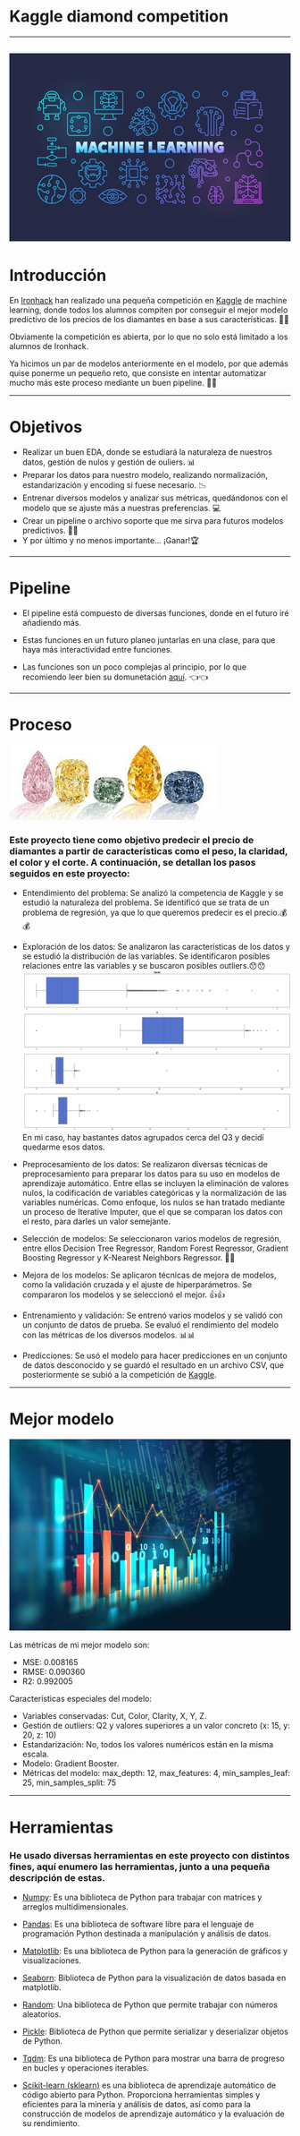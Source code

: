 # Kaggle diamond competition
---
![portada](images/Machine-learning-860x573.jpg)
---
# Introducción
En [Ironhack](https://www.ironhack.com/) han realizado una pequeña competición en [Kaggle](https://www.kaggle.com/competitions/diamonds-datamad1022/overview) de machine learning, donde todos los alumnos compiten por conseguir el mejor modelo predictivo de los precios de los diamantes en base a sus características. 💎💎

Obviamente la competición es abierta, por lo que no solo está limitado a los alumnos de Ironhack.

Ya hicimos un par de modelos anteriormente en el modelo, por que además quise ponerme un pequeño reto, que consiste en intentar automatizar mucho más este proceso mediante un buen pipeline. 💪💪

---
# Objetivos

- Realizar un buen EDA, donde se estudiará la naturaleza de nuestros datos, gestión de nulos y gestión de ouliers. 📊
- Preparar los datos para nuestro modelo, realizando normalización, estandarización y encoding si fuese necesario. 📉
- Entrenar diversos modelos y analizar sus métricas, quedándonos con el modelo que se ajuste más a nuestras preferencias. 💻
- Crear un pipeline o archivo soporte que me sirva para futuros modelos predictivos. 🧑‍🔧
- Y por último y no menos importante... ¡Ganar!🏆
---
# Pipeline

- El pipeline está compuesto de diversas funciones, donde en el futuro iré añadiendo más.

- Estas funciones en un futuro planeo juntarlas en una clase, para que haya más interactividad entre funciones.

- Las funciones son un poco complejas al principio, por lo que recomiendo leer bien su domunetación [aquí](https://github.com/XiangLinZ/Kaggle_diamond_competition/blob/main/src/soporte.py). 👈👈


---
# Proceso
![portada2](images/diamantes_colores.jfif)

### Este proyecto tiene como objetivo predecir el precio de diamantes a partir de características como el peso, la claridad, el color y el corte. A continuación, se detallan los pasos seguidos en este proyecto:

- Entendimiento del problema: Se analizó la competencia de Kaggle y se estudió la naturaleza del problema. Se identificó que se trata de un problema de regresión, ya que lo que queremos predecir es el precio.💰💰

- Exploración de los datos: Se analizaron las características de los datos y se estudió la distribución de las variables. Se identificaron posibles relaciones entre las variables y se buscaron posibles outliers.😯😯
![outliers](images/outliers.png)
En mi caso, hay bastantes datos agrupados cerca del Q3 y decidí quedarme esos datos.

- Preprocesamiento de los datos: Se realizaron diversas técnicas de preprocesamiento para preparar los datos para su uso en modelos de aprendizaje automático. Entre ellas se incluyen la eliminación de valores nulos, la codificación de variables categóricas y la normalización de las variables numéricas. Como enfoque, los nulos se han tratado mediante un proceso de Iterative Imputer, que el que se comparan los datos con el resto, para darles un valor semejante.

- Selección de modelos: Se seleccionaron varios modelos de regresión, entre ellos Decision Tree Regressor, Random Forest Regressor, Gradient Boosting Regressor y K-Nearest Neighbors Regressor. 🤔🤔

- Mejora de los modelos: Se aplicaron técnicas de mejora de modelos, como la validación cruzada y el ajuste de hiperparámetros. Se compararon los modelos y se seleccionó el mejor. 👍👍

- Entrenamiento y validación: Se entrenó varios modelos y se validó con un conjunto de datos de prueba. Se evaluó el rendimiento del modelo con las métricas de los diversos modelos. 📊📊

- Predicciones: Se usó el modelo para hacer predicciones en un conjunto de datos desconocido y se guardó el resultado en un archivo CSV, que posteriormente se subió a la competición de [Kaggle](https://www.kaggle.com/competitions/diamonds-datamad1022/overview).

---
# Mejor modelo
![portada3](images/modelos-predictivos.jpg)

Las métricas de mi mejor modelo son:
- MSE: 0.008165
- RMSE: 0.090360
- R2: 0.992005

Características especiales del modelo:
- Variables conservadas: Cut, Color, Clarity, X, Y, Z.
- Gestión de outliers: Q2 y valores superiores a un valor concreto (x: 15, y: 20, z: 10)
- Estandarización: No, todos los valores numéricos están en la misma escala.
- Modelo: Gradient Booster.
- Métricas del modelo: max_depth: 12, max_features: 4, min_samples_leaf: 25, min_samples_split: 75
---
# Herramientas
### He usado diversas herramientas en este proyecto con distintos fines, aquí enumero las herramientas, junto a una pequeña descripción de estas.

- [Numpy](https://numpy.org/): Es una biblioteca de Python para trabajar con matrices y arreglos multidimensionales.
- [Pandas](https://pandas.pydata.org/): Es una biblioteca de software libre para el lenguaje de programación Python destinada a manipulación y análisis de datos.

- [Matplotlib](https://matplotlib.org/): Es una biblioteca de Python para la generación de gráficos y visualizaciones.

- [Seaborn](https://seaborn.pydata.org/): Biblioteca de Python para la visualización de datos basada en matplotlib.

- [Random](https://docs.python.org/3/library/random.html): Una biblioteca de Python que permite trabajar con números aleatorios.

- [Pickle](https://docs.python.org/3/library/pickle.html): Biblioteca de Python que permite serializar y deserializar objetos de Python.

- [Tqdm](https://github.com/tqdm/tqdm): Es una biblioteca de Python para mostrar una barra de progreso en bucles y operaciones iterables.

- [Scikit-learn (sklearn)](https://scikit-learn.org/stable/) es una biblioteca de aprendizaje automático de código abierto para Python. Proporciona herramientas simples y eficientes para la minería y análisis de datos, así como para la construcción de modelos de aprendizaje automático y la evaluación de su rendimiento.